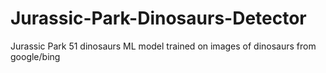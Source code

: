 # Jurassic-Park-Dinosaurs-Detector
Jurassic Park 51 dinosaurs ML model trained on images of dinosaurs from google/bing
